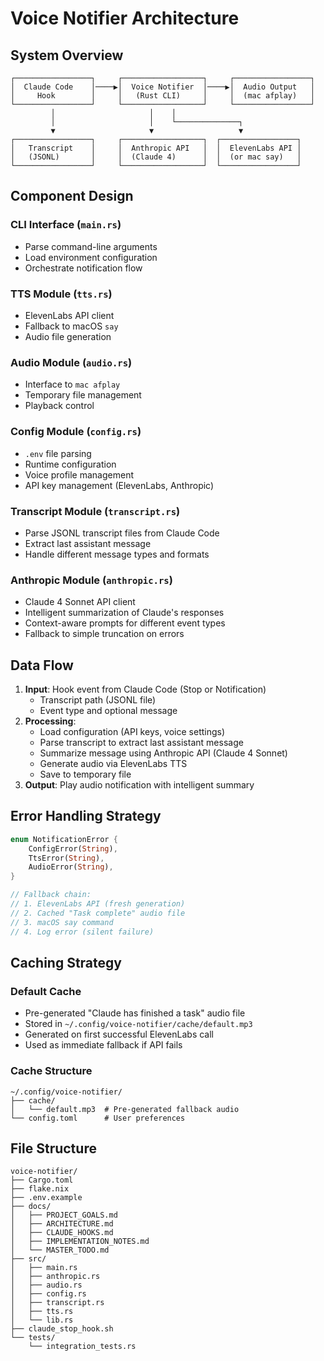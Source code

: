 # Voice Notifier Architecture

## System Overview

```
┌─────────────────┐     ┌──────────────────┐     ┌─────────────────┐
│  Claude Code    │────▶│  Voice Notifier  │────▶│  Audio Output   │
│     Hook        │     │   (Rust CLI)     │     │  (mac afplay)   │
└─────────────────┘     └──────────────────┘     └─────────────────┘
         │                     │    │
         │                     │    └──────────────┐
         ▼                     ▼                   ▼
┌─────────────────┐     ┌──────────────────┐  ┌─────────────────┐
│   Transcript    │     │  Anthropic API   │  │  ElevenLabs API │
│   (JSONL)       │     │  (Claude 4)      │  │  (or mac say)   │
└─────────────────┘     └──────────────────┘  └─────────────────┘
```

## Component Design

### CLI Interface (`main.rs`)
- Parse command-line arguments
- Load environment configuration
- Orchestrate notification flow

### TTS Module (`tts.rs`)
- ElevenLabs API client
- Fallback to macOS `say`
- Audio file generation

### Audio Module (`audio.rs`)
- Interface to `mac afplay`
- Temporary file management
- Playback control

### Config Module (`config.rs`)
- `.env` file parsing
- Runtime configuration
- Voice profile management
- API key management (ElevenLabs, Anthropic)

### Transcript Module (`transcript.rs`)
- Parse JSONL transcript files from Claude Code
- Extract last assistant message
- Handle different message types and formats

### Anthropic Module (`anthropic.rs`)
- Claude 4 Sonnet API client
- Intelligent summarization of Claude's responses
- Context-aware prompts for different event types
- Fallback to simple truncation on errors

## Data Flow

1. **Input**: Hook event from Claude Code (Stop or Notification)
   - Transcript path (JSONL file)
   - Event type and optional message
2. **Processing**: 
   - Load configuration (API keys, voice settings)
   - Parse transcript to extract last assistant message
   - Summarize message using Anthropic API (Claude 4 Sonnet)
   - Generate audio via ElevenLabs TTS
   - Save to temporary file
3. **Output**: Play audio notification with intelligent summary

## Error Handling Strategy

```rust
enum NotificationError {
    ConfigError(String),
    TtsError(String),
    AudioError(String),
}

// Fallback chain:
// 1. ElevenLabs API (fresh generation)
// 2. Cached "Task complete" audio file
// 3. macOS say command
// 4. Log error (silent failure)
```

## Caching Strategy

### Default Cache
- Pre-generated "Claude has finished a task" audio file
- Stored in `~/.config/voice-notifier/cache/default.mp3`
- Generated on first successful ElevenLabs call
- Used as immediate fallback if API fails

### Cache Structure
```
~/.config/voice-notifier/
├── cache/
│   └── default.mp3  # Pre-generated fallback audio
└── config.toml      # User preferences
```

## File Structure

```
voice-notifier/
├── Cargo.toml
├── flake.nix
├── .env.example
├── docs/
│   ├── PROJECT_GOALS.md
│   ├── ARCHITECTURE.md
│   ├── CLAUDE_HOOKS.md
│   ├── IMPLEMENTATION_NOTES.md
│   └── MASTER_TODO.md
├── src/
│   ├── main.rs
│   ├── anthropic.rs
│   ├── audio.rs
│   ├── config.rs
│   ├── transcript.rs
│   ├── tts.rs
│   └── lib.rs
├── claude_stop_hook.sh
└── tests/
    └── integration_tests.rs
```